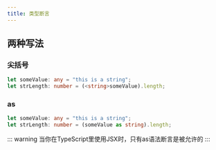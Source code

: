 ```yaml
---
title: 类型断言
---
```


## 两种写法

### 尖括号

```ts
let someValue: any = "this is a string";
let strLength: number = (<string>someValue).length;
```

### as

```ts
let someValue: any = "this is a string";
let strLength: number = (someValue as string).length;
```

::: warning
当你在TypeScript里使用JSX时，只有as语法断言是被允许的
:::
